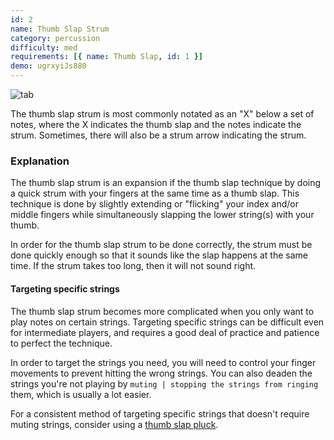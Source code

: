 ```yaml
---
id: 2
name: Thumb Slap Strum
category: percussion
difficulty: med
requirements: [{ name: Thumb Slap, id: 1 }]
demo: ugrxyiJs880
---
```


![tab](/img/t/thumb-slap-strum.jpg)

The thumb slap strum is most commonly notated as an "X" below a set of notes, where the X indicates the thumb slap and the notes indicate the strum. Sometimes, there will also be a strum arrow indicating the strum.

### Explanation

The thumb slap strum is an expansion if the thumb slap technique by doing a quick strum with your fingers at the same time as a thumb slap. This technique is done by slightly extending or "flicking" your index and/or middle fingers while simultaneously slapping the lower string(s) with your thumb.

In order for the thumb slap strum to be done correctly, the strum must be done quickly enough so that it sounds like the slap happens at the same time. If the strum takes too long, then it will not sound right.

#### Targeting specific strings

The thumb slap strum becomes more complicated when you only want to play notes on certain strings. Targeting specific strings can be difficult even for intermediate players, and requires a good deal of practice and patience to perfect the technique.

In order to target the strings you need, you will need to control your finger movements to prevent hitting the wrong strings. You can also deaden the strings you're not playing by `muting | stopping the strings from ringing` them, which is usually a lot easier.

For a consistent method of targeting specific strings that doesn't require muting strings, consider using a [thumb slap pluck](4).
